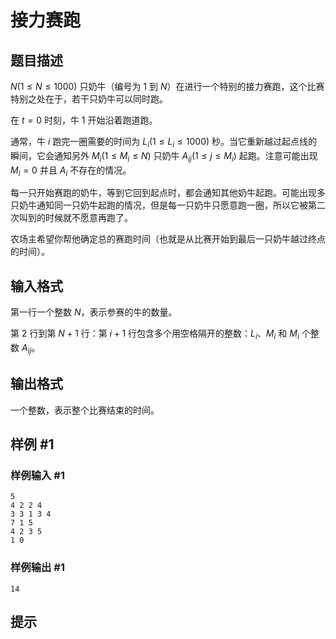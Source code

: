 # 接力赛跑

## 题目描述

$N (1\le N\le 1000)$ 只奶牛（编号为 $1$ 到 $N$）在进行一个特别的接力赛跑，这个比赛特别之处在于，若干只奶牛可以同时跑。

在 $t=0$ 时刻，牛 $1$ 开始沿着跑道跑。

通常，牛 $i$ 跑完一圈需要的时间为 $L_i (1\le L_i\le 1000)$ 秒。当它重新越过起点线的瞬间，它会通知另外 $M_i (1\le M_i\le N)$ 只奶牛 $A_{ij} (1\le j\le M_i)$ 起跑。注意可能出现 $M_i=0$ 并且 $A_i$ 不存在的情况。

每一只开始赛跑的奶牛，等到它回到起点时，都会通知其他奶牛起跑。可能出现多只奶牛通知同一只奶牛起跑的情况，但是每一只奶牛只愿意跑一圈，所以它被第二次叫到的时候就不愿意再跑了。

农场主希望你帮他确定总的赛跑时间（也就是从比赛开始到最后一只奶牛越过终点的时间）。

## 输入格式

第一行一个整数 $N$，表示参赛的牛的数量。

第 $2$ 行到第 $N+1$ 行：第 $i+1$ 行包含多个用空格隔开的整数：$L_i$、$M_i$ 和 $M_i$ 个整数 $A_{ij}$。

## 输出格式

一个整数，表示整个比赛结束的时间。

## 样例 #1

### 样例输入 #1
```
5
4 2 2 4
3 3 1 3 4
7 1 5
4 2 3 5
1 0
```

### 样例输出 #1

```
14
```

## 提示


